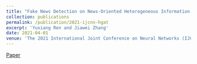 ```yaml
---
title: "Fake News Detection on News-Oriented Heterogeneous Information Networks through Hierarchical Graph Attention"
collection: publications
permalink: /publication/2021-ijcnn-hgat
excerpt: 'Yuxiang Ren and Jiawei Zhang'
date: 2021-04-01
venue: 'The 2021 International Joint Conference on Neural Networks (IJCNN '21), Virtual Event, July 18-22'
---
```

[Paper](http://yuxiangren.github.io/files/HGAT2021.pdf)



